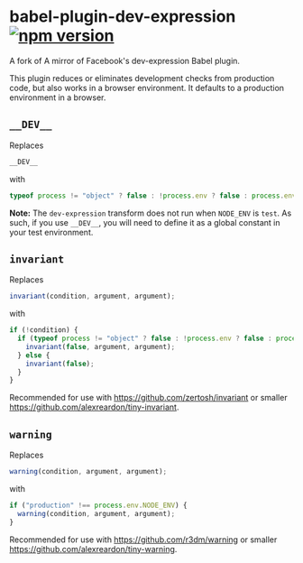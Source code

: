 # babel-plugin-dev-expression [![npm version](https://badge.fury.io/js/babel-plugin-dev-expression.svg)](https://badge.fury.io/js/babel-plugin-dev-expression)

A fork of A mirror of Facebook's dev-expression Babel plugin.

This plugin reduces or eliminates development checks from production code, but also works in a browser environment.
It defaults to a production environment in a browser.

## `__DEV__`

Replaces

```js
__DEV__
```

with

```js
typeof process != "object" ? false : !process.env ? false : process.env.NODE_ENV !== "production"
```

**Note:** The `dev-expression` transform does not run when `NODE_ENV` is `test`. As such, if you use `__DEV__`, you will need to define it as a global constant in your test environment.

## `invariant`

Replaces

```js
invariant(condition, argument, argument);
```

with

```js
if (!condition) {
  if (typeof process != "object" ? false : !process.env ? false : process.env.NODE_ENV !== "production") {
    invariant(false, argument, argument);
  } else {
    invariant(false);
  }
}
```

Recommended for use with https://github.com/zertosh/invariant or smaller https://github.com/alexreardon/tiny-invariant.

## `warning`

Replaces

```js
warning(condition, argument, argument);
```

with

```js
if ("production" !== process.env.NODE_ENV) {
  warning(condition, argument, argument);
}
```

Recommended for use with https://github.com/r3dm/warning or smaller https://github.com/alexreardon/tiny-warning.
